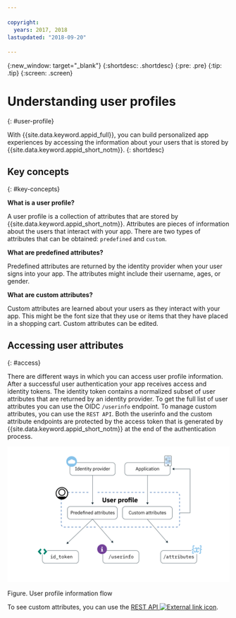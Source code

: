 ```yaml
---

copyright:
  years: 2017, 2018
lastupdated: "2018-09-20"

---
```


{:new_window: target="_blank"}
{:shortdesc: .shortdesc}
{:pre: .pre}
{:tip: .tip}
{:screen: .screen}

# Understanding user profiles
{: #user-profile}

With {{site.data.keyword.appid_full}}, you can build personalized app experiences by accessing the information about your users that is stored by {{site.data.keyword.appid_short_notm}}.
{: shortdesc}

## Key concepts
{: #key-concepts}

**What is a user profile?**

A user profile is a collection of attributes that are stored by {{site.data.keyword.appid_short_notm}}. Attributes are pieces of information about the users that interact with your app. There are two types of attributes that can be obtained: `predefined` and `custom`.

**What are predefined attributes?**

Predefined attributes are returned by the identity provider when your user signs into your app. The attributes might include their username, ages, or gender.

**What are custom attributes?**

Custom attributes are learned about your users as they interact with your app.  This might be the font size that they use or items that they have placed in a shopping cart. Custom attributes can be edited.

## Accessing user attributes
{: #access}

There are different ways in which you can access user profile information. After a successful user authentication your app receives access and identity tokens. The identity token contains a normalized subset of user attributes that are returned by an identity provider. To get the full list of user attributes you can use the OIDC `/userinfo` endpoint. To manage custom attributes, you can use the `REST API`. Both the userinfo and the custom attribute endpoints are protected by the access token that is generated by {{site.data.keyword.appid_short_notm}} at the end of the authentication process.



![{{site.data.keyword.appid_short_notm}} user profile architecture](/images/user-profile1.png)

Figure. User profile information flow

To see custom attributes, you can use the <a href="https://appid-profiles.ng.bluemix.net/swagger-ui/index.html#/Attributes" target="_blank">REST API <img src="../../icons/launch-glyph.svg" alt="External link icon"></a>.

</br>
</br>
